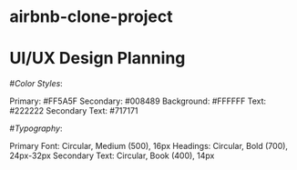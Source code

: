 # airbnb-clone-project

# UI/UX Design Planning


#*Color Styles*:

Primary: #FF5A5F
Secondary: #008489
Background: #FFFFFF
Text: #222222
Secondary Text: #717171


#*Typography*:

Primary Font: Circular, Medium (500), 16px
Headings: Circular, Bold (700), 24px-32px
Secondary Text: Circular, Book (400), 14px

